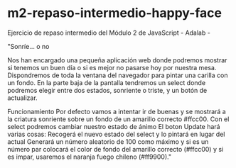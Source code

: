 # m2-repaso-intermedio-happy-face

Ejercicio de repaso intermedio del Módulo 2 de JavaScript - Adalab -

"Sonríe… o no

Nos han encargado una pequeña aplicación web donde podremos mostrar si tenemos un buen día o si es mejor no pasarse hoy por nuestra mesa. Dispondremos de toda la ventana del navegador para pintar una carilla con un fondo. En la parte baja de la pantalla tendremos un select donde podremos elegir entre dos estados, sonriente o triste, y un botón de actualizar.

Funcionamiento Por defecto vamos a intentar ir de buenas y se mostrará a la criatura sonriente sobre un fondo de un amarillo correcto #ffcc00.
Con el select podremos cambiar nuestro estado de ánimo
El boton Update hará varias cosas:
Recogerá el nuevo estado del select y lo pintará en lugar del actual
Generará un número aleatorio de 100 como máximo y si es un número par colocará el color de fondo del amarillo correcto (#ffcc00) y si es impar, usaremos el naranja fuego chileno (#ff9900)."
